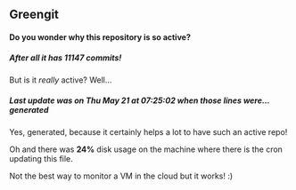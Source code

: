 ## Greengit

#### Do you wonder why this repository is so active?

##### After all it has 11147 commits!

But is it *really* active? Well...

##### Last update was on Thu May 21 at 07:25:02 when those lines were... generated

Yes, generated, because it certainly helps a lot to have such an active repo!

Oh and there was **24%** disk usage on the machine
where there is the cron updating this file.

Not the best way to monitor a VM in the cloud but it works! :)
